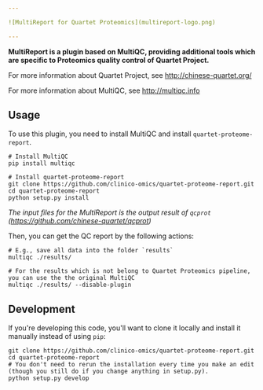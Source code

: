 ```yaml
---

![MultiReport for Quartet Proteomics](multireport-logo.png)

---
```

**MultiReport is a plugin based on MultiQC, providing additional tools which are
specific to Proteomics quality control of Quartet Project.**

For more information about Quartet Project, see http://chinese-quartet.org/

For more information about MultiQC, see http://multiqc.info

## Usage

To use this plugin, you need to install MultiQC and install `quartet-proteome-report`.

```shell
# Install MultiQC
pip install multiqc

# Install quartet-proteome-report
git clone https://github.com/clinico-omics/quartet-proteome-report.git
cd quartet-proteome-report
python setup.py install
```

*The input files for the MultiReport is the output result of `qcprot` (https://github.com/chinese-quartet/qcprot)*


Then, you can get the QC report by the following actions:

```shell
# E.g., save all data into the folder `results`
multiqc ./results/

# For the results which is not belong to Quartet Proteomics pipeline, you can use the the original MultiQC
multiqc ./results/ --disable-plugin
```

## Development
If you're developing this code, you'll want to clone it locally and install
it manually instead of using `pip`:

```shell
git clone https://github.com/clinico-omics/quartet-proteome-report.git
cd quartet-proteome-report
# You don't need to rerun the installation every time you make an edit (though you still do if you change anything in setup.py).
python setup.py develop
```
